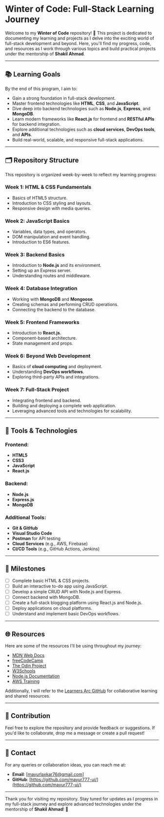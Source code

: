 # Winter of Code: Full-Stack Learning Journey

Welcome to my **Winter of Code** repository! 🌟 This project is dedicated to documenting my learning and projects as I delve into the exciting world of full-stack development and beyond. Here, you'll find my progress, code, and resources as I work through various topics and build practical projects under the mentorship of **Shakil Ahmad**.

---

## 📚 Learning Goals

By the end of this program, I aim to:

- Gain a strong foundation in full-stack development.
- Master frontend technologies like **HTML**, **CSS**, and **JavaScript**.
- Dive deep into backend technologies such as **Node.js**, **Express**, and **MongoDB**.
- Learn modern frameworks like **React.js** for frontend and **RESTful APIs** for backend integration.
- Explore additional technologies such as **cloud services**, **DevOps tools**, and **APIs**.
- Build real-world, scalable, and responsive full-stack applications.

---

## 🗂️ Repository Structure

This repository is organized week-by-week to reflect my learning progress:

### Week 1: HTML & CSS Fundamentals
- Basics of HTML5 structure.
- Introduction to CSS styling and layouts.
- Responsive design with media queries.

### Week 2: JavaScript Basics
- Variables, data types, and operators.
- DOM manipulation and event handling.
- Introduction to ES6 features.

### Week 3: Backend Basics
- Introduction to **Node.js** and its environment.
- Setting up an Express server.
- Understanding routes and middleware.

### Week 4: Database Integration
- Working with **MongoDB** and **Mongoose**.
- Creating schemas and performing CRUD operations.
- Connecting the backend to the database.

### Week 5: Frontend Frameworks
- Introduction to **React.js**.
- Component-based architecture.
- State management and props.

### Week 6: Beyond Web Development
- Basics of **cloud computing** and deployment.
- Understanding **DevOps workflows**.
- Exploring third-party APIs and integrations.

### Week 7: Full-Stack Project
- Integrating frontend and backend.
- Building and deploying a complete web application.
- Leveraging advanced tools and technologies for scalability.

---

## 🚀 Tools & Technologies

### Frontend:
- **HTML5**
- **CSS3**
- **JavaScript**
- **React.js**

### Backend:
- **Node.js**
- **Express.js**
- **MongoDB**

### Additional Tools:
- **Git & GitHub**
- **Visual Studio Code**
- **Postman** for API testing
- **Cloud Services** (e.g., AWS, Firebase)
- **CI/CD Tools** (e.g., GitHub Actions, Jenkins)

---

## 📝 Milestones

- [ ] Complete basic HTML & CSS projects.
- [ ] Build an interactive to-do app using JavaScript.
- [ ] Develop a simple CRUD API with Node.js and Express.
- [ ] Connect backend with MongoDB.
- [ ] Create a full-stack blogging platform using React.js and Node.js.
- [ ] Deploy applications on cloud platforms.
- [ ] Understand and implement basic DevOps workflows.

---

## 🌐 Resources

Here are some of the resources I'll be using throughout my journey:

- [MDN Web Docs](https://developer.mozilla.org/)
- [freeCodeCamp](https://www.freecodecamp.org/)
- [The Odin Project](https://www.theodinproject.com/)
- [W3Schools](https://www.w3schools.com/)
- [Node.js Documentation](https://nodejs.org/en/docs/)
- [AWS Training](https://aws.amazon.com/training/)

Additionally, I will refer to the [Learners Arc GitHub](https://github.com/learners-arc) for collaborative learning and shared resources.

---

## 🤝 Contribution

Feel free to explore the repository and provide feedback or suggestions. If you'd like to collaborate, drop me a message or create a pull request!

---

## 📧 Contact

For any queries or collaboration ideas, you can reach me at:

- **Email**: [mayurlaxkar76@gmail.com]
- **GitHub**: [https://github.com/mayur777-ui/](https://github.com/mayur777-ui/)

---

Thank you for visiting my repository. Stay tuned for updates as I progress in my full-stack journey and explore advanced technologies under the mentorship of **Shakil Ahmad**! 🚀
